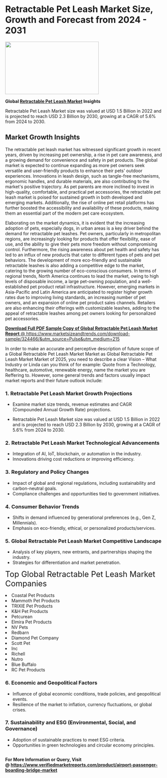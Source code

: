 <H1>Retractable Pet Leash Market Size, Growth and Forecast from 2024 - 2031</H1><img class="aligncenter size-medium wp-image-584254" src="https://thirdeyenews.in/wp-content/uploads/2024/09/Global-Market-Research-300x168.jpeg" alt="" width="300" height="168" /><p><strong>Global&nbsp;<a href="https://www.marketsizeandtrends.com/download-sample/324466/&amp;utm_source=Pulse&amp;utm_medium=215">Retractable Pet Leash Market</a> Insights</strong></p><p>Retractable Pet Leash Market size was valued at USD 1.5 Billion in 2022 and is projected to reach USD 2.3 Billion by 2030, growing at a CAGR of 5.6% from 2024 to 2030.</p><p><h2>Market Growth Insights</h2> <p>The retractable pet leash market has witnessed significant growth in recent years, driven by increasing pet ownership, a rise in pet care awareness, and a growing demand for convenience and safety in pet products. The global market is expected to continue expanding as more pet owners seek versatile and user-friendly products to enhance their pets' outdoor experiences. Innovations in leash design, such as tangle-free mechanisms, ergonomic handles, and durable materials, are also contributing to the market's positive trajectory. As pet parents are more inclined to invest in high-quality, comfortable, and practical pet accessories, the retractable pet leash market is poised for sustained growth in both developed and emerging markets. Additionally, the rise of online pet retail platforms has further boosted the accessibility and availability of these products, making them an essential part of the modern pet care ecosystem.</p> <p><a href="#"></a></p> <p>Elaborating on the market dynamics, it is evident that the increasing adoption of pets, especially dogs, in urban areas is a key driver behind the demand for retractable pet leashes. Pet owners, particularly in metropolitan regions, are increasingly looking for products that offer flexibility, ease of use, and the ability to give their pets more freedom without compromising control. Furthermore, the rising awareness about pet health and safety has led to an influx of new products that cater to different types of pets and pet behaviors. The development of more eco-friendly and sustainable retractable leashes is also adding a competitive edge to the market, catering to the growing number of eco-conscious consumers. In terms of regional trends, North America continues to lead the market, owing to high levels of disposable income, a large pet-owning population, and a well-established pet product retail infrastructure. However, emerging markets in Asia-Pacific and Latin America are anticipated to register higher growth rates due to improving living standards, an increasing number of pet owners, and an expansion of online pet product sales channels. Retailers are also enhancing their offerings with customizable leashes, adding to the appeal of retractable leashes among pet owners looking for personalized pet accessories.</p> <p><a href="#"></p><p><span class=""><strong>Download Full PDF Sample Copy of Global Retractable Pet Leash Market Report</strong> @ <a href="https://www.marketsizeandtrends.com/download-sample/324466/&amp;utm_source=Pulse&amp;utm_medium=215" target="_blank">https://www.marketsizeandtrends.com/download-sample/324466/&amp;utm_source=Pulse&amp;utm_medium=215</a></span></p><p>In order to make an accurate and perceptive description of future scope of a Global&nbsp;Retractable Pet Leash Market Market as Global&nbsp;Retractable Pet Leash Market Market of 2025, you need to describe a clear Vision &ndash; What Industry or Linda can you think of for example: Quote from a Technology, healthcare, automotive, renewable energy, name the market you are Reffering to. However, some general trends and factors usually impact market reports and their future outlook include:</p><h3>1.&nbsp;<strong>Retractable Pet Leash Market Growth Projections</strong></h3><ul><li>Examine market size trends, revenue estimates and CAGR (Compounded Annual Growth Rate) projections.</li><li><p>Retractable Pet Leash Market size was valued at USD 1.5 Billion in 2022 and is projected to reach USD 2.3 Billion by 2030, growing at a CAGR of 5.6% from 2024 to 2030.</p></li></ul><h3>2.&nbsp;<strong>Retractable Pet Leash Market Technological Advancements</strong></h3><ul><li>Integration of AI, IoT, blockchain, or automation in the industry.</li><li>Innovations driving cost reductions or improving efficiency.</li></ul><h3>3.&nbsp;<strong>Regulatory and Policy Changes</strong></h3><ul><li>Impact of global and regional regulations, including sustainability and carbon-neutral goals.</li><li>Compliance challenges and opportunities tied to government initiatives.</li></ul><h3>4.&nbsp;<strong>Consumer Behavior Trends</strong></h3><ul><li>Shifts in demand influenced by generational preferences (e.g., Gen Z, Millennials).</li><li>Emphasis on eco-friendly, ethical, or personalized products/services.</li></ul><h3>5.&nbsp;<strong>Global Retractable Pet Leash Market Competitive Landscape</strong></h3><ul><li>Analysis of key players, new entrants, and partnerships shaping the industry.</li><li>Strategies for differentiation and market penetration.</li></ul><p data-pm-slice="1 1 []"><span style="color: inherit; font-family: inherit; font-size: 25px;">Top Global Retractable Pet Leash Market Companies</span></p><div class="" data-test-id=""><p><li>Coastal Pet Products</li><li> Mammoth Pet Products</li><li> TRIXIE Pet Products</li><li> K&H Pet Products</li><li> Petcurean</li><li> Elmira Pet Products</li><li> NV Pets</li><li> Redbarn</li><li> Diamond Pet Company</li><li> Scott Pet</li><li> Inc</li><li> Richell</li><li> Nutro</li><li> Blue Buffalo</li><li> RC Pet Products</li></p></div><h3>6.&nbsp;<strong>Economic and Geopolitical Factors</strong></h3><ul><li>Influence of global economic conditions, trade policies, and geopolitical events.</li><li>Resilience of the market to inflation, currency fluctuations, or global crises.</li></ul><h3>7.&nbsp;<strong>Sustainability and ESG (Environmental, Social, and Governance)</strong></h3><ul><li>Adoption of sustainable practices to meet ESG criteria.</li><li>Opportunities in green technologies and circular economy principles.</li></ul><h2><strong style="font-size: 14px;">For More Information or Query, Visit @&nbsp;</strong><a style="background-color: #ffffff; font-size: 14px;" href="https://www.marketsizeandtrends.com/report/retractable-pet-leash-market/" target="_blank">https://www.verifiedmarketreports.com/product/airport-passenger-boarding-bridge-market</a></h2>
